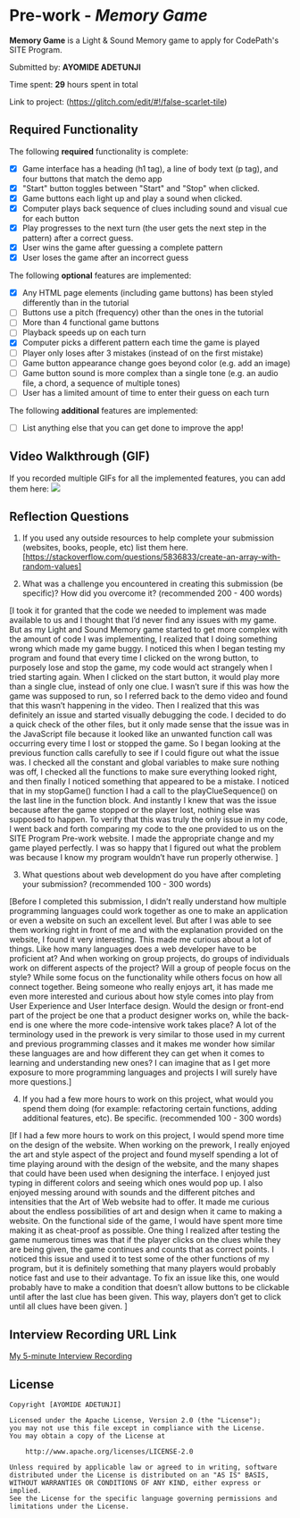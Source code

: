 # Pre-work - *Memory Game*

**Memory Game** is a Light & Sound Memory game to apply for CodePath's SITE Program. 

Submitted by: **AYOMIDE ADETUNJI**

Time spent: **29** hours spent in total

Link to project: (https://glitch.com/edit/#!/false-scarlet-tile)

## Required Functionality

The following **required** functionality is complete:

* [x] Game interface has a heading (h1 tag), a line of body text (p tag), and four buttons that match the demo app
* [x] "Start" button toggles between "Start" and "Stop" when clicked. 
* [x] Game buttons each light up and play a sound when clicked. 
* [x] Computer plays back sequence of clues including sound and visual cue for each button
* [x] Play progresses to the next turn (the user gets the next step in the pattern) after a correct guess. 
* [x] User wins the game after guessing a complete pattern
* [x] User loses the game after an incorrect guess

The following **optional** features are implemented:

* [x] Any HTML page elements (including game buttons) has been styled differently than in the tutorial
* [ ] Buttons use a pitch (frequency) other than the ones in the tutorial
* [ ] More than 4 functional game buttons
* [ ] Playback speeds up on each turn
* [x] Computer picks a different pattern each time the game is played
* [ ] Player only loses after 3 mistakes (instead of on the first mistake)
* [ ] Game button appearance change goes beyond color (e.g. add an image)
* [ ] Game button sound is more complex than a single tone (e.g. an audio file, a chord, a sequence of multiple tones)
* [ ] User has a limited amount of time to enter their guess on each turn

The following **additional** features are implemented:

- [ ] List anything else that you can get done to improve the app!

## Video Walkthrough (GIF)

If you recorded multiple GIFs for all the implemented features, you can add them here:
![](https://recordit.co/yKA5aJrhUv)

## Reflection Questions
1. If you used any outside resources to help complete your submission (websites, books, people, etc) list them here. 
[https://stackoverflow.com/questions/5836833/create-an-array-with-random-values]

2. What was a challenge you encountered in creating this submission (be specific)? How did you overcome it? (recommended 200 - 400 words) 
 
[I took it for granted that the code we needed to implement was made available to us and I thought that I’d never find any issues with my game. But as my Light and Sound Memory game started to get more complex with the amount of code I was implementing, I realized that I doing something wrong which made my game buggy. I noticed this when I began testing my program and found that every time I clicked on the wrong button, to purposely lose and stop the game, my code would act strangely when I tried starting again. When I clicked on the start button, it would play more than a single clue, instead of only one clue. I wasn’t sure if this was how the game was supposed to run, so I referred back to the demo video and found that this wasn’t happening in the video. Then I realized that this was definitely an issue and started visually debugging the code. I decided to do a quick check of the other files, but it only made sense that the issue was in the JavaScript file because it looked like an unwanted function call was occurring every time I lost or stopped the game. So I began looking at the previous function calls carefully to see if I could figure out what the issue was. I checked all the constant and global variables to make sure nothing was off, I checked all the functions to make sure everything looked right, and then finally I noticed something that appeared to be a mistake. I noticed that in my stopGame() function I had a call to the playClueSequence() on the last line in the function block. And instantly I knew that was the issue because after the game stopped or the player lost, nothing else was supposed to happen. To verify that this was truly the only issue in my code, I went back and forth comparing my code to the one provided to us on the SITE Program Pre-work website. I made the appropriate change and my game played perfectly. I was so happy that I figured out what the problem was because I know my program wouldn’t have run properly otherwise.
]

3. What questions about web development do you have after completing your submission? (recommended 100 - 300 words) 
 
[Before I completed this submission, I didn’t really understand how multiple programming languages could work together as one to make an application or even a website on such an excellent level. But after I was able to see them working right in front of me and with the explanation provided on the website, I found it very interesting. This made me curious about a lot of things. Like how many languages does a web developer have to be proficient at? And when working on group projects, do groups of individuals work on different aspects of the project? Will a group of people focus on the style? While some focus on the functionality while others focus on how all connect together. Being someone who really enjoys art, it has made me even more interested and curious about how style comes into play from User Experience and User Interface design. Would the design or front-end part of the project be one that a product designer works on, while the back-end is one where the more code-intensive work takes place? A lot of the terminology used in the prework is very similar to those used in my current and previous programming classes and it makes me wonder how similar these languages are and how different they can get when it comes to learning and understanding new ones? I can imagine that as I get more exposure to more programming languages and projects I will surely have more questions.]

4. If you had a few more hours to work on this project, what would you spend them doing (for example: refactoring certain functions, adding additional features, etc). Be specific. (recommended 100 - 300 words) 
 
[If I had a few more hours to work on this project, I would spend more time on the design of the website. When working on the prework, I really enjoyed the art and style aspect of the project and found myself spending a lot of time playing around with the design of the website, and the many shapes that could have been used when designing the interface. I enjoyed just typing in different colors and seeing which ones would pop up. I also enjoyed messing around with sounds and the different pitches and intensities that the Art of Web website had to offer. It made me curious about the endless possibilities of art and design when it came to making a website. On the functional side of the game, I would have spent more time making it as cheat-proof as possible. One thing I realized after testing the game numerous times was that if the player clicks on the clues while they are being given, the game continues and counts that as correct points. I noticed this issue and used it to test some of the other functions of my program, but it is definitely something that many players would probably notice fast and use to their advantage. To fix an issue like this, one would probably have to make a condition that doesn’t allow buttons to be clickable until after the last clue has been given. This way, players don’t get to click until all clues have been given. 
]



## Interview Recording URL Link

[My 5-minute Interview Recording](https://umd.zoom.us/rec/share/5KUcMygu2g22ZuLBkJdhmzV6rUEltdFZJHCtTeX5oRH8G18T_SINDck2fccIV5VR.THZcytzb96SS9Rrk?startTime=1650495752000)


## License

    Copyright [AYOMIDE ADETUNJI]

    Licensed under the Apache License, Version 2.0 (the "License");
    you may not use this file except in compliance with the License.
    You may obtain a copy of the License at

        http://www.apache.org/licenses/LICENSE-2.0

    Unless required by applicable law or agreed to in writing, software
    distributed under the License is distributed on an "AS IS" BASIS,
    WITHOUT WARRANTIES OR CONDITIONS OF ANY KIND, either express or implied.
    See the License for the specific language governing permissions and
    limitations under the License.
